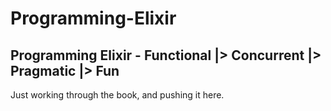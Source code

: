 #  Programming-Elixir
## Programming Elixir - Functional |> Concurrent |> Pragmatic |> Fun

Just working through the book, and pushing it here.
